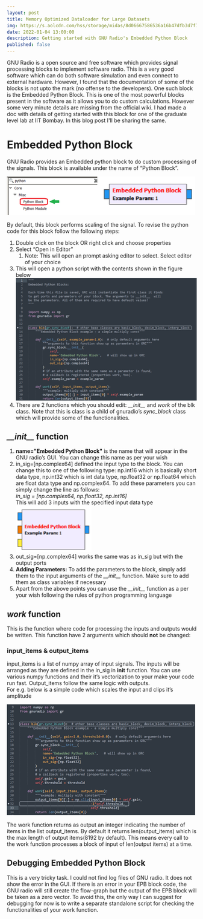 ```yaml
---
layout: post
title: Memory Optimized Dataloader for Large Datasets
img: https://s.aolcdn.com/hss/storage/midas/8d06667586536a16b47dfb3d7f7450d9/205110024/adobe-photo-style-transfer-2017-03-30-04.jpg
date: 2022-01-04 13:00:00
description: Getting started with GNU Radio's Embedded Python Block
published: false
---
```


GNU Radio is a open source and free software which provides signal processing blocks to implement software radio. This is a very good software which can do both software simulation and even connect to external hardware. However, I found that the documentation of some of the blocks is not upto the mark (no offense to the developers). One such block is the Embedded Python Block. This is one of the most powerful blocks present in the software as it allows you to do custom calculations. However some very minute details are missing from the official wiki. I had made a doc with details of getting started with this block for one of the graduate level lab at IIT Bombay. In this blog post I'll be sharing the same.

<h1>Embedded Python Block</h1>

GNU Radio provides an Embedded python block to do custom processing of the signals. This block is available under the name of “Python Block”.

<img src="/assets/img/posts/gnu_radio/gnu1.png" alt="GNU Python Block" style="width:500px;">

By default, this block performs scaling of the signal. To revise the python code for this block follow the following steps:
<ol>
	<li>Double click on the block OR right click and choose properties </li>
	<li>Select “Open in Editor”
		<ol>
			<li>Note: This will open an prompt asking editor to select. Select editor of your choice</li>
		</ol>
	</li>
	<li>This will open a python script with the contents shown in the figure below
		<img src="/assets/img/posts/gnu_radio/gnu2.png" alt="GNU Python Block" style="width:500px;">
	</li>
	<li>There are 2 functions which you should edit: <i>__init__</i> and <i>work</i> of the blk class. Note that this is class is a child of gnuradio’s <i>sync_block</i> class which will provide some of the functionalities.
	</li>
</ol>

<h2><i>__init__</i> function</h2>

<ol>
	<li><strong>name="Embedded Python Block"</strong> is the name that will appear in the GNU radio’s GUI. You can change this name as per your wish</li>
	<li>in_sig=[np.complex64] defined the input type to the block. You can change this to one of the following type: np.int16 which is basically short data type, np.int32 which is int data type, np.float32 or np.float64 which are float data type and np.complex64. To add these parameters you can simply change the line as follows:<br>
		<i>in_sig = [np.complex64, np.float32, np.int16]</i><br>
	This will add 3 inputs with the specified input data type <br>
	<img src="/assets/img/posts/gnu_radio/gnu3.png" alt="GNU Python Block" style="width:200px;">
	</li>
	<li>out_sig=[np.complex64] works the same was as in_sig but with the output ports</li>
	<li><strong>Adding Parameters:</strong> To add the parameters to the block, simply add them to the input arguments of the <i>__init__</i> function. Make sure to add them as class variables if necessary</li>
	<li>Apart from the above points you can use the <i>__init__</i> function as a per your wish following the rules of python programming language</li>
</ol>

<h2><i>work</i> function</h2>
This is the function where code for processing the inputs and outputs would be written. This function have 2 arguments which should <strong>not</strong> be changed:

<h3><strong>input_items</strong> & <strong>output_items</strong></h3>

input_items is a list of numpy array of input signals. The inputs will be arranged as they are defined in the in_sig in __init__ function. You can use various numpy functions and their it’s vectorization to your make your code run fast. Output_items follow the same logic with outputs.<br>
For e.g. below is a simple code which scales the input and clips it’s amplitude<br>

<img src="/assets/img/posts/gnu_radio/gnu4.png" alt="GNU Python Block" style="width:500px;">

The work function returns as output an integer indicating the number of items in the list output_items. By default it returns len(output_items) which is the max length of output items(8192 by default). This means every call to the work function processes a block of input of len(output items) at a time.

<h2>Debugging Embedded Python Block</h2>

This is a very tricky task. I could not find log files of GNU radio. It does not show the error in the GUI. If there is an error in your EPB block code, the GNU radio will still create the flow-graph but the output of the EPB block will be taken as a zero vector. To avoid this, the only way I can suggest for debugging for now is to write a separate standalone script for checking the functionalities of your work function.
